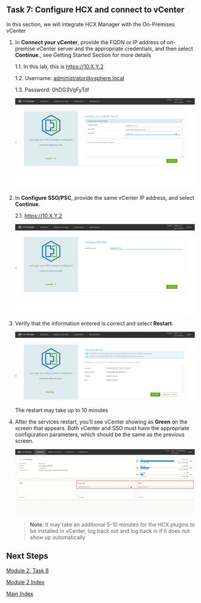 ## **Task 7: Configure HCX and connect to vCenter**

In this section, we will integrate HCX Manager with the On-Premises vCenter

1.  In **Connect your vCenter**, provide the FQDN or IP address of on-premise
    vCenter server and the appropriate credentials, and then select
    **Continue**., see Getting Started Section for more details

    1.1.  In this lab, this is <https://10.X.Y.2>

    1.2.  Username:
        [administrator@vsphere.local](mailto:administrator@vsphere.local)

    1.3.  Password: 0hDG3VqFyTd!

    ![](media/0a34329d4d0c9980b0d59faf964df212.png)

2.  In **Configure SSO/PSC**, provide the same vCenter IP address, and select
    **Continue**.

    2.1.  https://10.X.Y.2

    ![](media/5a9f978cbd67220a76f703daf0a27a58.png)

3.  Verify that the information entered is correct and select **Restart**.

    ![](media/56d1acedec32851aff081d76449169e1.png)

    The restart may take up to 10 minutes

4.  After the services restart, you'll see vCenter showing as **Green** on the
    screen that appears. Both vCenter and SSO must have the appropriate
    configuration parameters, which should be the same as the previous screen.

    ![](media/d9c3ff0b3daed977841b865b30fb338d.png)

    > **Note**: It may take an additional 5-10 minutes for the HCX plugins to be
    installed in vCenter, log back out and log back in if it does not show up
    automatically

## Next Steps

[Module 2, Task 8](module-2-task-8.md)

[Module 2 Index](module-2-index.md)

[Main Index](index.md)
